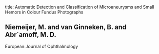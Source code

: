 title: Automatic Detection and Classification of Microaneurysms and Small Hemors in Colour Fundus Photographs

## Niemeijer, M. and van Ginneken, B. and Abr`amoff, M. D.
European Journal of Ophthalmology

